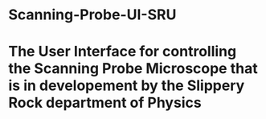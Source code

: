 # Scanning-Probe-UI-SRU
# The User Interface for controlling the Scanning Probe Microscope that is in developement by the Slippery Rock department of Physics

